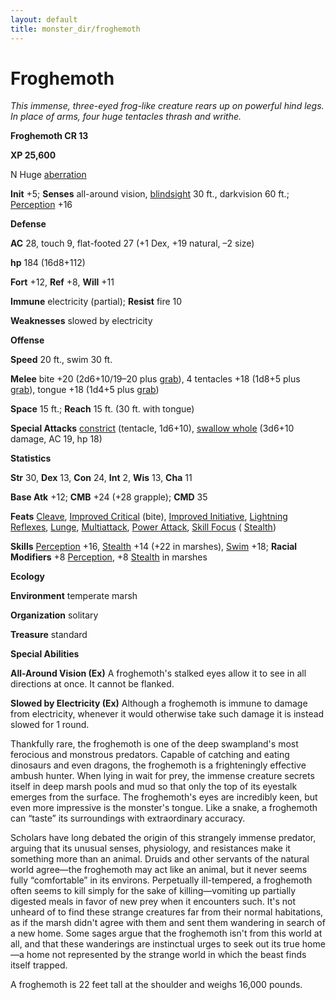 ```yaml
---
layout: default
title: monster_dir/froghemoth
---
```

# Froghemoth

_This immense, three-eyed frog-like creature rears up on powerful hind legs. In place of arms, four huge tentacles thrash and writhe._

**Froghemoth CR 13**

**XP 25,600**

N Huge [aberration](creatureTypes#_aberration)

**Init** +5; **Senses** all-around vision, [blindsight](universalMonsterRules#_blindsight) 30 ft., darkvision 60 ft.; [Perception](../skill_dir/perception#_perception) +16

**Defense**

**AC** 28, touch 9, flat-footed 27 (+1 Dex, +19 natural, –2 size)

**hp** 184 (16d8+112)

**Fort** +12, **Ref** +8, **Will** +11

**Immune** electricity (partial); **Resist** fire 10

**Weaknesses** slowed by electricity

**Offense**

**Speed** 20 ft., swim 30 ft.

**Melee** bite +20 (2d6+10/19–20 plus [grab](universalMonsterRules#_grab)), 4 tentacles +18 (1d8+5 plus [grab](universalMonsterRules#_grab)), tongue +18 (1d4+5 plus [grab](universalMonsterRules#_grab))

**Space** 15 ft.; **Reach** 15 ft. (30 ft. with tongue)

**Special Attacks** [constrict](universalMonsterRules#_constrict) (tentacle, 1d6+10), [swallow whole](universalMonsterRules#_swallow-whole) (3d6+10 damage, AC 19, hp 18)

**Statistics**

**Str** 30, **Dex** 13, **Con** 24, **Int** 2, **Wis** 13, **Cha** 11

**Base Atk** +12; **CMB** +24 (+28 grapple); **CMD** 35

**Feats** [Cleave](../feats#_cleave), [Improved Critical](../feats#_improved-critical) (bite), [Improved Initiative](../feats#_improved-initiative), [Lightning Reflexes](../feats#_lightning-reflexes), [Lunge](../feats#_lunge), [Multiattack](monsterFeats#_multiattack), [Power Attack](../feats#_power-attack), [Skill Focus](../feats#_skill-focus) ( [Stealth](../skill_dir/stealth#_stealth))

**Skills** [Perception](../skill_dir/perception#_perception) +16, [Stealth](../skill_dir/stealth#_stealth) +14 (+22 in marshes), [Swim](../skill_dir/swim#_swim) +18; **Racial Modifiers** +8 [Perception](../skill_dir/perception#_perception), +8 [Stealth](../skill_dir/stealth#_stealth) in marshes

**Ecology**

**Environment** temperate marsh

**Organization** solitary

**Treasure** standard

**Special Abilities**

**All-Around Vision (Ex)** A froghemoth's stalked eyes allow it to see in all directions at once. It cannot be flanked.

**Slowed by Electricity (Ex)** Although a froghemoth is immune to damage from electricity, whenever it would otherwise take such damage it is instead slowed for 1 round.

Thankfully rare, the froghemoth is one of the deep swampland's most ferocious and monstrous predators. Capable of catching and eating dinosaurs and even dragons, the froghemoth is a frighteningly effective ambush hunter. When lying in wait for prey, the immense creature secrets itself in deep marsh pools and mud so that only the top of its eyestalk emerges from the surface. The froghemoth's eyes are incredibly keen, but even more impressive is the monster's tongue. Like a snake, a froghemoth can “taste” its surroundings with extraordinary accuracy.

Scholars have long debated the origin of this strangely immense predator, arguing that its unusual senses, physiology, and resistances make it something more than an animal. Druids and other servants of the natural world agree—the froghemoth may act like an animal, but it never seems fully “comfortable” in its environs. Perpetually ill-tempered, a froghemoth often seems to kill simply for the sake of killing—vomiting up partially digested meals in favor of new prey when it encounters such. It's not unheard of to find these strange creatures far from their normal habitations, as if the marsh didn't agree with them and sent them wandering in search of a new home. Some sages argue that the froghemoth isn't from this world at all, and that these wanderings are instinctual urges to seek out its true home—a home not represented by the strange world in which the beast finds itself trapped.

A froghemoth is 22 feet tall at the shoulder and weighs 16,000 pounds.

